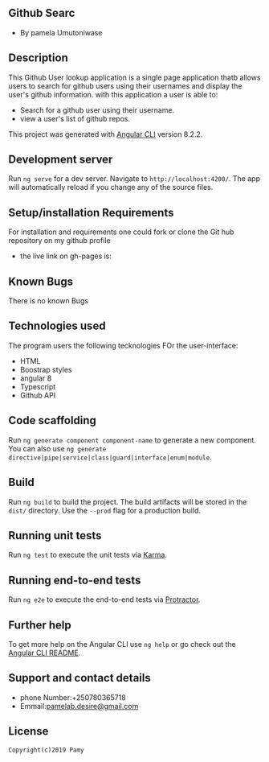## Github Searc
* By pamela Umutoniwase
## Description
This Github User lookup application is a single page application thatb allows users to search for github users  using their usernames and display the user's github information. with this application a user is able to:
* Search for a github user using their username.
* view a user's list of github repos.

This project was generated with [Angular CLI](https://github.com/angular/angular-cli) version 8.2.2.

## Development server

Run `ng serve` for a dev server. Navigate to `http://localhost:4200/`. The app will automatically reload if you change any of the source files.
## Setup/installation Requirements
For installation and requirements one could fork or clone the Git hub repository on my github profile

* the live link on gh-pages is:
## Known Bugs

There is no known Bugs

## Technologies used 
The program users the following tecknologies FOr the user-interface:
* HTML
* Boostrap styles
* angular 8
* Typescript
* Github API 
## Code scaffolding

Run `ng generate component component-name` to generate a new component. You can also use `ng generate directive|pipe|service|class|guard|interface|enum|module`.

## Build

Run `ng build` to build the project. The build artifacts will be stored in the `dist/` directory. Use the `--prod` flag for a production build.

## Running unit tests

Run `ng test` to execute the unit tests via [Karma](https://karma-runner.github.io).

## Running end-to-end tests

Run `ng e2e` to execute the end-to-end tests via [Protractor](http://www.protractortest.org/).

## Further help

To get more help on the Angular CLI use `ng help` or go check out the [Angular CLI README](https://github.com/angular/angular-cli/blob/master/README.md).
 ## Support and contact details
 * phone Number:+250780365718
 * Emmail:pamelab.desire@gmail.com
 ## License
    Copyright(c)2019 Pamy
